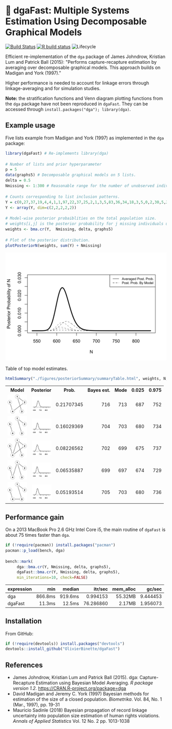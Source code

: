 # :dart: dgaFast: Multiple Systems Estimation Using Decomposable Graphical Models

<!-- badges: start -->
[![Build Status](https://travis-ci.com/OlivierBinette/dga.svg?branch=master)](https://travis-ci.com/OlivierBinette/dga)  [![R build status](https://github.com/OlivierBinette/dga/workflows/R-CMD-check/badge.svg)](https://github.com/OlivierBinette/dga/actions) ![Lifecycle](https://img.shields.io/badge/lifecycle-experimental-orange.svg)
<!-- badges: end -->

Efficient re-implementation of the `dga` package of James Johndrow, Kristian Lum and Patrick Ball (2015): "Performs capture-recapture estimation by averaging over decomposable graphical models. This approach builds on Madigan and York (1997)." 

Higher performance is needed to account for linkage errors through linkage-averaging and for simulation studies.

**Note:** the stratification functions and Venn diagram plotting functions from the `dga` package have not been reproduced in `dgaFast`. They can be accessed through `install.packages("dga"); library(dga)`.

## Example usage

Five lists example from Madigan and York (1997) as implemented in the `dga` package:

```r
library(dgaFast) # Re-implements library(dga)

# Number of lists and prior hyperparameter
p = 5
data(graphs5) # Decomposable graphical models on 5 lists.
delta = 0.5
Nmissing <- 1:300 # Reasonable range for the number of unobserved individuals.

# Counts corresponding to list inclusion patterns.
Y = c(0,27,37,19,4,4,1,1,97,22,37,25,2,1,3,5,83,36,34,18,3,5,0,2,30,5,23,8,0,3,0,2)
Y <- array(Y, dim=c(2,2,2,2,2))

# Model-wise posterior probaiblities on the total population size.
# weights[i,j] is the posterior probability for j missing individuals under model graphs5[[j]].
weights <- bma.cr(Y,  Nmissing, delta, graphs5)

# Plot of the posterior distribution.
plotPosteriorN(weights, sum(Y) + Nmissing)
```

<center>
   <img src="./figures/example.png" width="600">
</center>

Table of top model estimates.

```r
htmlSummary("./figures/posteriorSummary/summaryTable.html", weights, N, nrows=5, graphs=graphs5)
```

<!-- html table generated in R 3.6.3 by xtable 1.8-4 package -->
<!-- Sun Oct  4 12:27:00 2020 -->
<table >
<tr> <th> Model </th> <th> Posterior </th> <th> Prob. </th> <th> Bayes est. </th> <th> Mode </th> <th> 0.025 </th> <th> 0.975 </th>  </tr>
  <tr> <td align="right"> <img src='./figures/posteriorSummary/summaryTable.html.fig1.svg' width=60> </td> <td align="right"> <img src='./figures/posteriorSummary/summaryTable.html.posterior1.svg' width=60> </td> <td align="right"> 0.21707345 </td> <td align="right"> 716 </td> <td align="right"> 713 </td> <td align="right"> 687 </td> <td align="right"> 752 </td> </tr>
  <tr> <td align="right"> <img src='./figures/posteriorSummary/summaryTable.html.fig2.svg' width=60> </td> <td align="right"> <img src='./figures/posteriorSummary/summaryTable.html.posterior2.svg' width=60> </td> <td align="right"> 0.16029369 </td> <td align="right"> 704 </td> <td align="right"> 703 </td> <td align="right"> 680 </td> <td align="right"> 734 </td> </tr>
  <tr> <td align="right"> <img src='./figures/posteriorSummary/summaryTable.html.fig3.svg' width=60> </td> <td align="right"> <img src='./figures/posteriorSummary/summaryTable.html.posterior3.svg' width=60> </td> <td align="right"> 0.08226562 </td> <td align="right"> 702 </td> <td align="right"> 699 </td> <td align="right"> 675 </td> <td align="right"> 737 </td> </tr>
  <tr> <td align="right"> <img src='./figures/posteriorSummary/summaryTable.html.fig4.svg' width=60> </td> <td align="right"> <img src='./figures/posteriorSummary/summaryTable.html.posterior4.svg' width=60> </td> <td align="right"> 0.06535887 </td> <td align="right"> 699 </td> <td align="right"> 697 </td> <td align="right"> 674 </td> <td align="right"> 729 </td> </tr>
  <tr> <td align="right"> <img src='./figures/posteriorSummary/summaryTable.html.fig5.svg' width=60> </td> <td align="right"> <img src='./figures/posteriorSummary/summaryTable.html.posterior5.svg' width=60> </td> <td align="right"> 0.05193514 </td> <td align="right"> 705 </td> <td align="right"> 703 </td> <td align="right"> 680 </td> <td align="right"> 736 </td> </tr>
   </table>




## Performance gain

On a 2013 MacBook Pro 2.6 GHz Intel Core i5, the main routine of `dgaFast` is about 75 times faster than `dga`.

```r
if (!require(pacman)) install.packages("pacman")
pacman::p_load(bench, dga)

bench::mark(
     dga::bma.cr(Y, Nmissing, delta, graphs5),
     dgaFast::bma.cr(Y, Nmissing, delta, graphs5), 
     min_iterations=10, check=FALSE)
```

<center>
<table>
 <thead>
  <tr>
   <th style="text-align:left;"> expression </th>
   <th style="text-align:right;"> min </th>
   <th style="text-align:right;"> median </th>
   <th style="text-align:right;"> itr/sec </th>
   <th style="text-align:right;"> mem_alloc </th>
   <th style="text-align:right;"> gc/sec </th>
  </tr>
 </thead>
<tbody>
  <tr>
   <td style="text-align:left;"> dga </td>
   <td style="text-align:right;"> 866.8ms </td>
   <td style="text-align:right;"> 919.6ms </td>
   <td style="text-align:right;"> 0.994153 </td>
   <td style="text-align:right;"> 55.32MB </td>
   <td style="text-align:right;"> 9.444453 </td>
  </tr>
  <tr>
   <td style="text-align:left;"> dgaFast </td>
   <td style="text-align:right;"> 11.3ms </td>
   <td style="text-align:right;"> 12.5ms </td>
   <td style="text-align:right;"> 76.286860 </td>
   <td style="text-align:right;"> 2.17MB </td>
   <td style="text-align:right;"> 1.956073 </td>
  </tr>
</tbody>
</table>
</center>

## Installation

From GitHub:
```r
if (!require(devtools)) install.packages("devtools")
devtools::install_github("OlivierBinette/dgaFast")
```

## References
- James Johndrow, Kristian Lum and Patrick Ball (2015). dga: Capture-Recapture
  Estimation using Bayesian Model Averaging. _R package version 1.2._
  https://CRAN.R-project.org/package=dga
- David Madigan and Jeremy C. York (1997) Bayesian methods for estimation of the size of a closed population. _Biometrika_. Vol. 84, No. 1 (Mar., 1997), pp.
19-31
- Mauricio Sadinle (2018) Bayesian propagation of record linkage uncertainty into population size estimation of human rights violations. _Annals of Applied Statistics_ Vol. 12 No. 2  pp. 1013-1038
